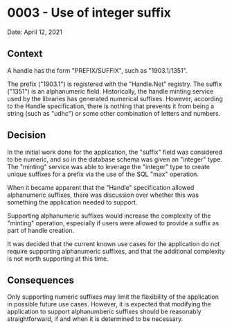 # 0003 - Use of integer suffix

Date: April 12, 2021

## Context

A handle has the form "PREFIX/SUFFIX", such as "1903.1/1351".

The prefix ("1903.1") is registered with the "Handle.Net" registry. The suffix
("1351") is an alphanumeric field. Historically, the handle minting service
used by the libraries has generated numerical suffixes. However, according to
the Handle specification, there is nothing that prevents it from being
a string (such as "udhc") or some other combination of letters and numbers.

## Decision

In the initial work done for the application, the "suffix" field was considered
to be numeric, and so in the database schema was given an "integer" type. The
"minting" service was able to leverage the "integer" type to create unique
suffixes for a prefix via the use of the SQL "max" operation.

When it became apparent that the "Handle" specification allowed alphanumeric
suffixes, there was discussion over whether this was something the application
needed to support.

Supporting alphanumeric suffixes would increase the complexity of the "minting"
operation, especially if users were allowed to provide a suffix as part of
handle creation.

It was decided that the current known use cases for the application do not
require supporting alphanumeric suffixes, and that the additional complexity
is not worth supporting at this time.

## Consequences

Only supporting numeric suffixes may limit the flexibility of the application
in possible future use cases. However, it is expected that modifying the
application to support alphanumberic suffixes should be reasonably
straightforward, if and when it is determined to be necessary.
